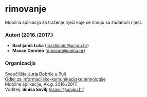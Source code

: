 # rimovanje
Mobilna aplikacija za traženje riječi koje se rimuju sa zadanom riječi.

### Autori (2016./2017.)
- **Bastijanić Luka** (lbastijanic@unipu.hr)
- **Macan Doroteo**	(dmacan@unipu.hr)

### Organizacija
[Sveučilište Jurja Dobrile u Puli](http://www.unipu.hr/)   
[Odjel za informacijsko-komunikacijske tehnologije](http://www.unipu.hr/index.php?id=1933)  
Mobilne aplikacije, Ak.g. 2016./2017.  
Voditelj: **Siniša Sovilj** (ssovilj@unipu.hr)
